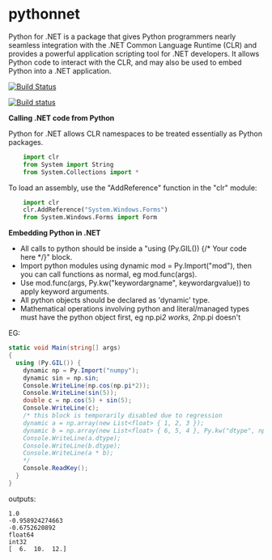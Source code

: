 pythonnet
=========

Python for .NET is a package that gives Python programmers nearly seamless integration with the .NET Common Language Runtime (CLR) and provides a powerful application scripting tool for .NET developers. It allows Python code to interact with the CLR, and may also be used to embed Python into a .NET application.

[![Build Status](https://travis-ci.org/pythonnet/pythonnet.png?branch=master)](https://travis-ci.org/pythonnet/pythonnet)

[![Build status](https://ci.appveyor.com/api/projects/status/c8k0miljb3n1c7be/branch/master)](https://ci.appveyor.com/project/TonyRoberts/pythonnet-480xs)

**Calling .NET code from Python**

Python for .NET allows CLR namespaces to be treated essentially as Python packages.

```python
    import clr
    from System import String
    from System.Collections import *
```
To load an assembly, use the "AddReference" function in the "clr" module:

```python
    import clr
    clr.AddReference("System.Windows.Forms")
    from System.Windows.Forms import Form
```

**Embedding Python in .NET**

+ All calls to python should be inside a "using (Py.GIL()) {/* Your code here */}" block.
+ Import python modules using dynamic mod = Py.Import("mod"), then you can call functions as normal, eg mod.func(args).
+ Use mod.func(args, Py.kw("keywordargname", keywordargvalue)) to apply keyword arguments.
+ All python objects should be declared as 'dynamic' type.
+ Mathematical operations involving python and literal/managed types must have the python object first, eg np.pi*2 works, 2*np.pi doesn't

EG:
```csharp
static void Main(string[] args)
{
  using (Py.GIL()) {
    dynamic np = Py.Import("numpy");
    dynamic sin = np.sin;
    Console.WriteLine(np.cos(np.pi*2));
    Console.WriteLine(sin(5));
    double c = np.cos(5) + sin(5);
    Console.WriteLine(c);
    /* this block is temporarily disabled due to regression
    dynamic a = np.array(new List<float> { 1, 2, 3 });
    dynamic b = np.array(new List<float> { 6, 5, 4 }, Py.kw("dtype", np.int32));
    Console.WriteLine(a.dtype);
    Console.WriteLine(b.dtype);
    Console.WriteLine(a * b);
    */
    Console.ReadKey();
  }
}
```
outputs:
```
1.0
-0.958924274663
-0.6752620892
float64
int32
[  6.  10.  12.]
```

